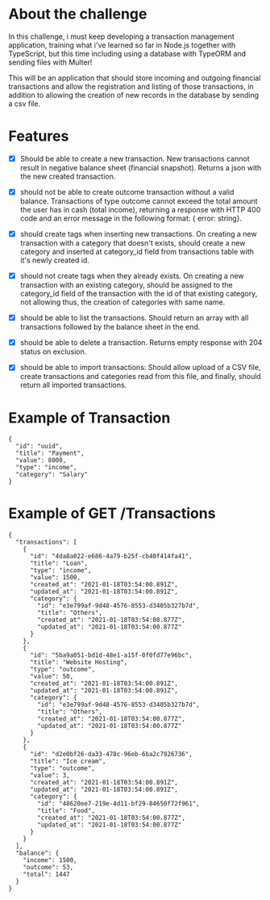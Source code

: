 # About the challenge

In this challenge, i must keep developing a transaction management application, training what i've  learned so far in Node.js together with TypeScript, but this time including using a database with TypeORM and sending files with Multer!

This will be an application that should store incoming and outgoing financial transactions and allow the registration and listing of those transactions, in addition to allowing the creation of new records in the database by sending a csv file.

# Features

- [X] Should be able to create a new transaction. New transactions cannot result in negative balance sheet (financial snapshot). Returns a json with the new created transaction.

- [X] should not be able to create outcome transaction without a valid balance. Transactions of type outcome cannot exceed the total amount the user has in cash (total income), returning a response with HTTP 400 code and an error message in the following format: { error: string}.

- [X] should create tags when inserting new transactions. On creating a new transaction with a category that doesn't exists, should create a new category and inserted at category_id field from transactions table with it's newly created id.

- [X] should not create tags when they already exists. On creating a new transaction with an existing category, should be assigned to the category_id field of the transaction with the id of that existing category, not allowing thus, the creation of categories with same name.

- [X] should be able to list the transactions. Should return an array with all transactions followed by the balance sheet in the end.

- [X] should be able to delete a transaction. Returns empty response with 204 status on exclusion.

- [X] should be able to import transactions: Should allow upload of a CSV file, create transactions and categories read from this file, and finally, should return all imported transactions.

# Example of Transaction
```
{
  "id": "uuid",
  "title": "Payment",
  "value": 8000,
  "type": "income",
  "category": "Salary"
}
```

# Example of GET /Transactions
```
{
  "transactions": [
    {
      "id": "4da8a022-e686-4a79-b25f-cb40f414fa41",
      "title": "Loan",
      "type": "income",
      "value": 1500,
      "created_at": "2021-01-18T03:54:00.891Z",
      "updated_at": "2021-01-18T03:54:00.891Z",
      "category": {
        "id": "e3e799af-9d48-4576-8553-d3405b327b7d",
        "title": "Others",
        "created_at": "2021-01-18T03:54:00.877Z",
        "updated_at": "2021-01-18T03:54:00.877Z"
      }
    },
    {
      "id": "5ba9a051-bd1d-48e1-a15f-0f0fd77e96bc",
      "title": "Website Hosting",
      "type": "outcome",
      "value": 50,
      "created_at": "2021-01-18T03:54:00.891Z",
      "updated_at": "2021-01-18T03:54:00.891Z",
      "category": {
        "id": "e3e799af-9d48-4576-8553-d3405b327b7d",
        "title": "Others",
        "created_at": "2021-01-18T03:54:00.877Z",
        "updated_at": "2021-01-18T03:54:00.877Z"
      }
    },
    {
      "id": "d2e0bf26-da33-478c-96eb-6ba2c7926736",
      "title": "Ice cream",
      "type": "outcome",
      "value": 3,
      "created_at": "2021-01-18T03:54:00.891Z",
      "updated_at": "2021-01-18T03:54:00.891Z",
      "category": {
        "id": "48620ee7-219e-4d11-bf29-84650f72f961",
        "title": "Food",
        "created_at": "2021-01-18T03:54:00.877Z",
        "updated_at": "2021-01-18T03:54:00.877Z"
      }
    }
  ],
  "balance": {
    "income": 1500,
    "outcome": 53,
    "total": 1447
  }
}
```
